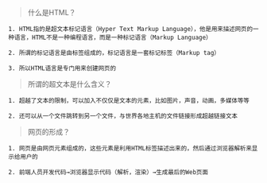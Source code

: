 > 什么是HTML？
```
1. HTML指的是超文本标记语言（Hyper Text Markup Language），他是用来描述网页的一种语言，HTML不是一种编程语言，而是一种标记语言（Markup Language）

2. 所谓的标记语言是由标签组成的，标记语言是一套标记标签（Markup tag）

3. 所以HTML语言是专门用来创建网页的
```

> 所谓的超文本是什么含义？
```
1. 超越了文本的限制，可以加入不仅仅是文本的元素，比如图片，声音，动画，多媒体等等

2. 还可以从一个文件跳转到另一个文件，与世界各地主机的文件链接形成超越链接文本

```

> 网页的形成？
```
1. 网页是由网页元素组成的，这些元素是利用HTML标签描述出来的，然后通过浏览器解析来显示给用户的

2. 前端人员开发代码→浏览器显示代码（解析，渲染）→生成最后的Web页面
```
